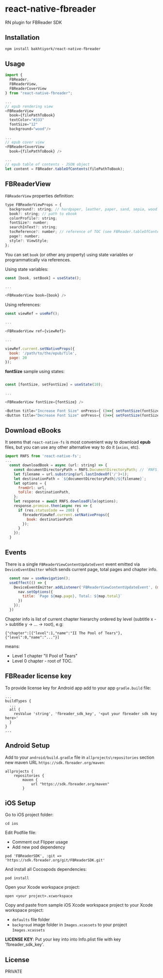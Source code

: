 # react-native-fbreader

RN plugin for FBReader SDK

## Installation

```sh
npm install bakhtiyork/react-native-fbreader
```

## Usage

```js
import {
  FBReader,
  FBReaderView, 
  FBReaderCoverView
} from "react-native-fbreader";

...
// epub rendering view
<FBReaderView  
  book={filePathToBook}
  textColor="#333"
  fontSize="12"
  background="wood"/>

...
// epub cover view
<FBReaderCoverView
  book={filePathToBook} />

...
// epub table of contents - JSON object
let content = FBReader.tableOfContents(filePathToBook);
```

## FBReaderView

`FBReaderView` properties definition:
```js
type FBReaderViewProps = {
  background?: string; // hardpaper, leather, paper, sand, sepia, wood
  book?: string; // path to ebook
  colorProfile?: string;
  fontSize?: number;
  searchInText?: string;
  tocReference?: number; // reference of TOC (see FBReader.tableOfContents)
  page?: number;
  style?: ViewStyle;
};
```
You can set `book` (or other any property) using state variables or programmatically via references.

Using state variables:
```js
const [book, setBook] = useState();

...

<FBReaderView book={book} />
```

Using references:
```js
const viewRef = useRef();

...

<FBReaderView ref={viewRef}>

...

viewRef.current.setNativeProps({
  book: '/path/to/the/epub/file',
  page: 20  
});

```

**fontSize** sample using states:
```javascript

const [fontSize, setFontSize] = useState(10);

...

<FBReaderView fontSize={fontSize} />

<Button title="Increase Font Size" onPress={ ()=>{ setFontSize(fontSize + 2) } } />
<Button title="Decrease Font Size" onPress={ ()=>{ setFontSize(fontSize - 2) } } />
```

## Download eBooks
It seems that `react-native-fs` is most convenient way to download **epub** files, but you can use any other alternative way to do it (`axios`, etc).

```js
import RNFS from 'react-native-fs';
...
  const downloadBook = async (url: string) => {
    const documentDirectoryPath = RNFS.DocumentDirectoryPath; // `RNFS.DocumentDirectoryPath` exists on both platforms and is writable
    let filename = url.substring(url.lastIndexOf('/')+1);
    let destinationPath = `${documentDirectoryPath}/${filename}`;
    let options = {
      fromUrl: url,
      toFile: destinationPath,
    };
    let response = await RNFS.downloadFile(options);
    response.promise.then(async res => {
      if (res.statusCode == 200) {
        fbreaderViewRef.current.setNativeProps({
          book: destinationPath  
        });
      }
    });
  }

```

## Events
There is a single `FBReaderViewContentUpdateEvent` event emitted via `DeviceEventEmitter` which sends current page, total pages and chapter info.
```js
  const nav = useNavigation();
  useEffect(() => {
    DeviceEventEmitter.addListener('FBReaderViewContentUpdateEvent', (map: any) => {
      nav.setOptions({
        title: `Page ${map.page}, Total: ${map.total}`
      })
    });
  })

```
Chapter info is list of current chapter hierarchy ordered by level (subtitle x -> subtitle y -> ... -> root), e.g:
```
{"chapter":[{"level":1,"name":"II The Pool of Tears"},{"level":0,"name":"..."}]
```
means:
* Level 1 chapter "II Pool of Tears"
* Level 0 chapter - root of TOC.


## FBReader license key
To provide license key for Android app add to your app `gradle.build` file:
```
...
buildTypes {
  ...
  all {
    resValue 'string', 'fbreader_sdk_key', '<put your fbreader sdk key here>'
  }
}
...
```

## Android Setup
Add to your `android/build.gradle` file in `allprojects\repositories` section new maven URL `https://sdk.fbreader.org/maven`:
```
allprojects {
    repositories {
        maven {
            url "https://sdk.fbreader.org/maven"
        }
```

## iOS Setup
Go to iOS project folder:
```
cd ios
```
Edit Podfile file:
* Comment out Flipper usage
* Add new pod dependency
```
pod 'FBReaderSDK', :git => 'https://sdk.fbreader.org/git/FBReaderSDK.git'
```

And install all Cocoapods dependencies:
```
pod install
```

Open your Xcode workspace project:
```
open <your project>.xcworkspace
```

Copy and paste from sample iOS Xcode workspace project to your Xcode workspace project:
* `defaults` file folder
* `backgroud` image folder in `Images.xcassets` to your project `Images.xcassets`

**LICENSE KEY**: Put your key into into Info.plist file with key 'fbreader_sdk_key'.

## License

PRIVATE
